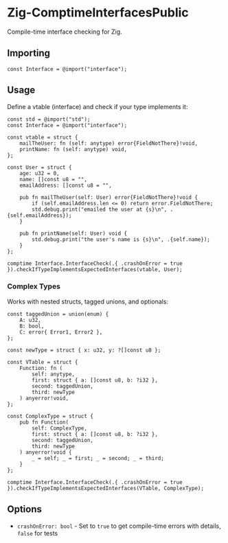 # Zig-ComptimeInterfacesPublic

Compile-time interface checking for Zig.

## Importing

```zig
const Interface = @import("interface");
```

## Usage

Define a vtable (interface) and check if your type implements it:

```zig
const std = @import("std");
const Interface = @import("interface");

const vtable = struct {
    mailTheUser: fn (self: anytype) error{FieldNotThere}!void,
    printName: fn (self: anytype) void,
};

const User = struct {
    age: u32 = 0,
    name: []const u8 = "",
    emailAddress: []const u8 = "",
    
    pub fn mailTheUser(self: User) error{FieldNotThere}!void {
        if (self.emailAddress.len <= 0) return error.FieldNotThere;
        std.debug.print("emailed the user at {s}\n", .{self.emailAddress});
    }
    
    pub fn printName(self: User) void {
        std.debug.print("the user's name is {s}\n", .{self.name});
    }
};

comptime Interface.InterfaceCheck(.{ .crashOnError = true }).checkIfTypeImplementsExpectedInterfaces(vtable, User);

```

### Complex Types

Works with nested structs, tagged unions, and optionals:

```zig
const taggedUnion = union(enum) {
    A: u32,
    B: bool,
    C: error{ Error1, Error2 },
};

const newType = struct { x: u32, y: ?[]const u8 };

const VTable = struct {
    Function: fn (
        self: anytype,
        first: struct { a: []const u8, b: ?i32 },
        second: taggedUnion,
        third: newType
    ) anyerror!void,
};

const ComplexType = struct {
    pub fn Function(
        self: ComplexType,
        first: struct { a: []const u8, b: ?i32 },
        second: taggedUnion,
        third: newType
    ) anyerror!void {
        _ = self; _ = first; _ = second; _ = third;
    }
};

comptime Interface.InterfaceCheck(.{ .crashOnError = true }).checkIfTypeImplementsExpectedInterfaces(VTable, ComplexType);

```

## Options

- `crashOnError: bool` - Set to `true` to get compile-time errors with details, `false` for tests
